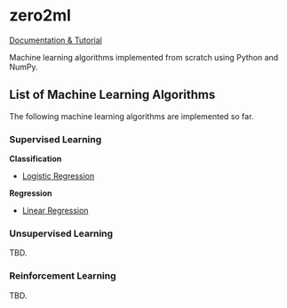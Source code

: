# zero2ml

[Documentation & Tutorial](https://bekzatalish.github.io/zero2ml/)

Machine learning algorithms implemented from scratch using Python and NumPy.

## List of Machine Learning Algorithms
The following machine learning algorithms are implemented so far.

### Supervised Learning

**Classification**
* [Logistic Regression](https://github.com/bekzatalish/zero2ml/tree/main/zeroml/supervised_learning/classification/logistic_regression.py)

**Regression**
* [Linear Regression](https://github.com/bekzatalish/zero2ml/tree/main/zeroml/supervised_learning/regression/linear_regression.py)

### Unsupervised Learning
TBD.

### Reinforcement Learning
TBD.
